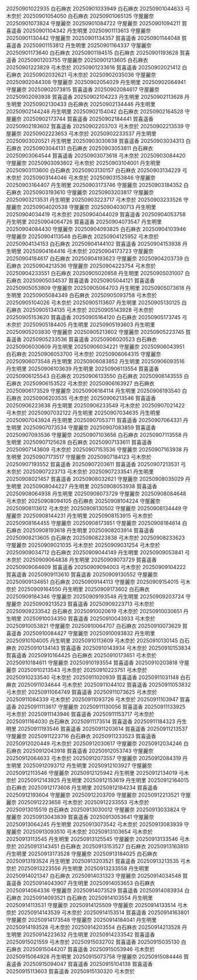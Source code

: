 20250901022935 白石麻衣
20250901033949 白石麻衣
20250901044633 弓木奈於
20250901054050 白石麻衣
20250901065135 守屋麗奈
20250901073824 守屋麗奈
20250901084722 守屋麗奈
20250901094211 賀喜遥香
20250901104342 丹生明里
20250901113613 守屋麗奈
20250901130442 守屋麗奈
20250901134357 賀喜遥香
20250901144048 賀喜遥香
20250901153812 丹生明里
20250901164337 守屋麗奈
20250901173640 白石麻衣
20250901184515 白石麻衣
20250901193628 賀喜遥香
20250901203755 守屋麗奈
20250901213605 白石麻衣
20250901223829 弓木奈於
20250901233616 賀喜遥香
20250902021412 白石麻衣
20250902032621 弓木奈於
20250902035036 守屋麗奈
20250902044308 守屋麗奈
20250902054029 丹生明里
20250902064941 守屋麗奈
20250902073815 賀喜遥香
20250902084617 守屋麗奈
20250902093938 賀喜遥香
20250902104223 丹生明里
20250902113628 丹生明里
20250902130433 白石麻衣
20250902134446 丹生明里
20250902144248 丹生明里
20250902154042 白石麻衣
20250902164528 守屋麗奈
20250902173744 賀喜遥香
20250902184441 賀喜遥香
20250902193602 賀喜遥香
20250902203703 弓木奈於
20250902213539 守屋麗奈
20250902223653 弓木奈於
20250902233537 丹生明里
20250903020521 丹生明里
20250903030638 賀喜遥香
20250903034313 白石麻衣
20250903044131 白石麻衣
20250903053811 白石麻衣
20250903064544 賀喜遥香
20250903073618 弓木奈於
20250903084420 守屋麗奈
20250903093802 弓木奈於
20250903104001 丹生明里
20250903113600 白石麻衣
20250903130157 白石麻衣
20250903134229 弓木奈於
20250903144046 弓木奈於
20250903153846 守屋麗奈
20250903164407 丹生明里
20250903173746 守屋麗奈
20250903184352 白石麻衣
20250903193610 守屋麗奈
20250903203817 守屋麗奈
20250903213531 丹生明里
20250903223717 弓木奈於
20250903233526 守屋麗奈
20250904020538 守屋麗奈
20250904030713 丹生明里
20250904034419 弓木奈於
20250904044029 賀喜遥香
20250904053758 丹生明里
20250904064726 賀喜遥香
20250904073547 丹生明里
20250904084430 守屋麗奈
20250904093825 白石麻衣
20250904103946 守屋麗奈
20250904113548 白石麻衣
20250904125952 弓木奈於
20250904134153 白石麻衣
20250904144102 賀喜遥香
20250904153938 丹生明里
20250904164416 弓木奈於
20250904173723 守屋麗奈
20250904184617 白石麻衣
20250904193623 守屋麗奈
20250904203739 白石麻衣
20250904213536 守屋麗奈
20250904223754 弓木奈於
20250904233551 白石麻衣
20250905020858 丹生明里
20250905031007 白石麻衣
20250905034537 賀喜遥香
20250905044121 賀喜遥香
20250905053809 守屋麗奈
20250905064703 丹生明里
20250905073618 丹生明里
20250905084349 白石麻衣
20250905093758 弓木奈於
20250905104026 弓木奈於
20250905113607 丹生明里
20250905130125 白石麻衣
20250905134135 弓木奈於
20250905143928 弓木奈於
20250905153620 賀喜遥香
20250905164120 白石麻衣
20250905173745 弓木奈於
20250905184405 丹生明里
20250905193603 丹生明里
20250905203830 守屋麗奈
20250905213602 守屋麗奈
20250905223745 賀喜遥香
20250905233536 賀喜遥香
20250906020523 白石麻衣
20250906030609 丹生明里
20250906034221 守屋麗奈
20250906043951 白石麻衣
20250906053700 弓木奈於
20250906064315 守屋麗奈
20250906073548 丹生明里
20250906083852 丹生明里
20250906093516 丹生明里
20250906103639 丹生明里
20250906113554 賀喜遥香
20250906125543 白石麻衣
20250906133550 白石麻衣
20250906143555 白石麻衣
20250906153522 弓木奈於
20250906163927 白石麻衣
20250906173529 守屋麗奈
20250906184114 丹生明里
20250906193540 白石麻衣
20250906203535 弓木奈於
20250906213546 賀喜遥香
20250906223638 丹生明里
20250906233549 弓木奈於
20250907021422 弓木奈於
20250907032122 丹生明里
20250907034635 丹生明里
20250907043924 丹生明里
20250907053711 賀喜遥香
20250907064331 丹生明里
20250907073534 守屋麗奈
20250907083859 賀喜遥香
20250907093536 守屋麗奈
20250907103656 白石麻衣
20250907113558 丹生明里
20250907125628 白石麻衣
20250907133611 賀喜遥香
20250907143609 弓木奈於
20250907153536 守屋麗奈
20250907163938 丹生明里
20250907173517 守屋麗奈
20250907184123 弓木奈於
20250907193552 賀喜遥香
20250907203611 賀喜遥香
20250907213531 弓木奈於
20250907223713 弓木奈於
20250907233541 丹生明里
20250908021457 賀喜遥香
20250908032621 守屋麗奈
20250908035029 丹生明里
20250908044227 丹生明里
20250908053938 賀喜遥香
20250908064938 丹生明里
20250908073729 守屋麗奈
20250908084648 弓木奈於
20250908094105 白石麻衣
20250908104224 守屋麗奈
20250908113612 弓木奈於
20250908130502 守屋麗奈
20250908134449 守屋麗奈
20250908144231 丹生明里
20250908153915 弓木奈於
20250908164455 守屋麗奈
20250908173851 守屋麗奈
20250908184614 白石麻衣
20250908193618 丹生明里
20250908203914 賀喜遥香
20250908213605 白石麻衣
20250908223838 弓木奈於
20250908233623 守屋麗奈
20250909021035 弓木奈於
20250909031254 弓木奈於
20250909034712 白石麻衣
20250909044149 丹生明里
20250909053841 弓木奈於
20250909064838 丹生明里
20250909073729 賀喜遥香
20250909084609 賀喜遥香
20250909094003 弓木奈於
20250909104222 賀喜遥香
20250909113610 賀喜遥香
20250909130552 守屋麗奈
20250909134651 白石麻衣
20250909144113 守屋麗奈
20250909154015 弓木奈於
20250909164550 丹生明里
20250909173602 白石麻衣
20250909184346 守屋麗奈
20250909193548 丹生明里
20250909203724 守屋麗奈
20250909213523 賀喜遥香
20250909223713 弓木奈於
20250909233542 白石麻衣
20250910020619 弓木奈於
20250910030651 丹生明里
20250910034350 賀喜遥香
20250910043933 弓木奈於
20250910053821 守屋麗奈
20250910064707 白石麻衣
20250910073629 賀喜遥香
20250910084427 守屋麗奈
20250910093832 丹生明里
20250910104005 丹生明里
20250910113609 弓木奈於
20250910130145 白石麻衣
20250910134143 賀喜遥香
20250910143934 弓木奈於
20250910153834 賀喜遥香
20250910164425 白石麻衣
20250910173651 弓木奈於
20250910184611 守屋麗奈
20250910193554 賀喜遥香
20250910203818 守屋麗奈
20250910213543 弓木奈於
20250910223751 弓木奈於
20250910233540 弓木奈於
20250911020939 賀喜遥香
20250911031148 白石麻衣
20250911034644 弓木奈於
20250911044102 賀喜遥香
20250911053832 弓木奈於
20250911064749 賀喜遥香
20250911073625 弓木奈於
20250911084339 弓木奈於
20250911093726 弓木奈於
20250911103947 賀喜遥香
20250911113617 守屋麗奈
20250911130056 賀喜遥香
20250911133925 弓木奈於
20250911143946 賀喜遥香
20250911153717 弓木奈於
20250911164030 白石麻衣
20250911173514 賀喜遥香
20250911184323 丹生明里
20250911193546 賀喜遥香
20250911203614 賀喜遥香
20250911213537 守屋麗奈
20250911223716 白石麻衣
20250911233523 賀喜遥香
20250912020449 弓木奈於
20250912030617 守屋麗奈
20250912034246 白石麻衣
20250912043918 賀喜遥香
20250912053743 守屋麗奈
20250912064633 弓木奈於
20250912073557 守屋麗奈
20250912084319 丹生明里
20250912093712 丹生明里
20250912103927 守屋麗奈
20250912113546 守屋麗奈
20250912125942 丹生明里
20250912134019 弓木奈於
20250912143925 丹生明里
20250912153619 丹生明里
20250912164015 白石麻衣
20250912173608 丹生明里
20250912184234 賀喜遥香
20250912193604 守屋麗奈
20250912203709 守屋麗奈
20250912213521 守屋麗奈
20250912223658 弓木奈於
20250912233553 弓木奈於
20250913015519 白石麻衣
20250913030012 守屋麗奈
20250913033824 守屋麗奈
20250913043839 賀喜遥香
20250913053641 守屋麗奈
20250913064245 丹生明里
20250913073542 弓木奈於
20250913083939 守屋麗奈
20250913093510 弓木奈於
20250913103654 弓木奈於
20250913113545 丹生明里
20250913125545 守屋麗奈
20250913133546 弓木奈於
20250913143451 白石麻衣
20250913153527 白石麻衣
20250913163810 丹生明里
20250913173528 守屋麗奈
20250913184025 白石麻衣
20250913193524 丹生明里
20250913203521 賀喜遥香
20250913213535 弓木奈於
20250913223556 丹生明里
20250913233558 丹生明里
20250914021347 白石麻衣
20250914031323 守屋麗奈
20250914034548 賀喜遥香
20250914043907 丹生明里
20250914053653 白石麻衣
20250914064336 守屋麗奈
20250914073529 賀喜遥香
20250914083934 白石麻衣
20250914093521 白石麻衣
20250914103554 丹生明里
20250914113531 守屋麗奈
20250914125509 守屋麗奈
20250914133514 弓木奈於
20250914143539 弓木奈於
20250914153514 賀喜遥香
20250914163801 守屋麗奈
20250914173548 守屋麗奈
20250914184041 丹生明里
20250914193528 弓木奈於
20250914203554 白石麻衣
20250914213528 丹生明里
20250914223632 丹生明里
20250914233542 賀喜遥香
20250915021559 弓木奈於
20250915032702 賀喜遥香
20250915035130 白石麻衣
20250915044207 賀喜遥香
20250915053946 弓木奈於
20250915064928 丹生明里
20250915073758 守屋麗奈
20250915084446 賀喜遥香
20250915094047 賀喜遥香
20250915104138 賀喜遥香
20250915113603 賀喜遥香
20250915130320 弓木奈於
